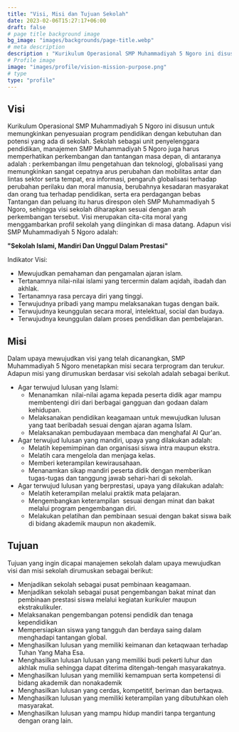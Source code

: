 ```yaml
---
title: "Visi, Misi dan Tujuan Sekolah"
date: 2023-02-06T15:27:17+06:00
draft: false
# page title background image
bg_image: "images/backgrounds/page-title.webp"
# meta description
description : "Kurikulum Operasional SMP Muhammadiyah 5 Ngoro ini disusun untuk memungkinkan penyesuaian program pendidikan dengan kebutuhan dan potensi yang ada di sekolah."
# Profile image
image: "images/profile/vision-mission-purpose.png"
# type
type: "profile"
---
```


## Visi

Kurikulum Operasional SMP Muhammadiyah 5 Ngoro ini disusun untuk memungkinkan penyesuaian program pendidikan dengan kebutuhan dan potensi yang ada di sekolah. Sekolah sebagai unit penyelenggara pendidikan, manajemen SMP Muhammadiyah 5 Ngoro  juga harus memperhatikan perkembangan dan tantangan masa depan,  di antaranya adalah : perkembangan ilmu pengetahuan dan teknologi, globalisasi yang memungkinkan sangat cepatnya arus perubahan dan mobilitas antar dan lintas sektor serta tempat, era informasi, pengaruh globalisasi terhadap perubahan perilaku dan moral manusia, berubahnya kesadaran masyarakat dan orang tua terhadap pendidikan, serta era perdagangan bebas
Tantangan dan peluang itu harus direspon oleh SMP Muhammadiyah 5 Ngoro, sehingga visi sekolah diharapkan sesuai dengan arah perkembangan tersebut. Visi merupakan cita-cita moral yang menggambarkan profil sekolah yang diinginkan di masa datang. Adapun visi SMP Muhammadiyah 5 Ngoro adalah:

**"Sekolah Islami, Mandiri Dan Unggul Dalam Prestasi"**

Indikator Visi:
- Mewujudkan pemahaman dan pengamalan ajaran islam.
- Tertanamnya nilai-nilai islami yang tercermin dalam aqidah, ibadah dan akhlak.
- Tertanamnya rasa percaya diri yang tinggi.
- Terwujudnya pribadi yang mampu melaksanakan tugas dengan baik.
- Terwujudnya keunggulan secara moral, intelektual, social dan budaya.
- Terwujudnya keunggulan dalam proses pendidikan dan pembelajaran.

## Misi

Dalam upaya mewujudkan visi yang telah dicanangkan, SMP Muhammadiyah 5 Ngoro menetapkan misi secara terprogram dan terukur. Adapun misi yang dirumuskan berdasar visi sekolah adalah sebagai berikut.
- Agar terwujud lulusan yang Islami:
    - Menanamkan  nilai-nilai agama kepada peserta didik agar mampu membentengi diri dari berbagai gangguan dan godaan dalam kehidupan.
    - Melaksanakan pendidikan keagamaan  untuk mewujudkan lulusan yang taat beribadah sesuai dengan ajaran agama Islam.
    - Melaksanakan pembudayaan membaca dan menghafal Al Qur'an.
- Agar terwujud lulusan yang mandiri, upaya yang dilakukan adalah:
    - Melatih kepemimpinan dan organisasi siswa intra maupun ekstra.
    - Melatih cara mengelola dan menjaga kelas.
    - Memberi keterampilan kewirausahaan.
    - Menanamkan sikap mandiri peserta didik dengan memberikan tugas-tugas dan tanggung jawab sehari-hari di sekolah.
- Agar terwujud lulusan yang berprestasi, upaya yang dilakukan adalah:
    - Melatih keterampilan melalui praktik mata pelajaran.
    - Mengembangkan keterampilan  sesuai dengan minat dan bakat melalui program pengembangan diri.
    - Melakukan pelatihan dan pembinaan sesuai dengan bakat siswa baik di bidang akademik maupun non akademik.

## Tujuan

Tujuan yang ingin dicapai manajemen sekolah dalam upaya mewujudkan visi dan misi  sekolah dirumuskan sebagai berikut:
- Menjadikan sekolah sebagai pusat pembinaan keagamaan.
- Menjadikan sekolah sebagai pusat pengembangan bakat minat dan pembinaan prestasi siswa melalui kegiatan kurikuler maupun ekstrakulikuler.
- Melaksanakan pengembangan potensi pendidik dan tenaga kependidikan
- Mempersiapkan siswa yang tangguh dan berdaya saing dalam menghadapi tantangan global.
- Menghasilkan lulusan yang memiliki keimanan dan ketaqwaan terhadap Tuhan Yang Maha Esa.
- Menghasilkan lulusan lulusan yang memiliki budi pekerti luhur dan akhlak mulia sehingga dapat diterima ditengah-tengah masyarakatnya.
- Menghasilkan lulusan yang memiliki kemampuan serta kompetensi di bidang akademik dan nonakademik
- Menghasilkan lulusan yang cerdas, kompetitif, beriman dan bertaqwa.
- Menghasilkan lulusan yang memiliki keterampilan yang dibutuhkan oleh masyarakat.
- Menghasilkan lulusan yang mampu hidup mandiri tanpa tergantung dengan orang lain.
